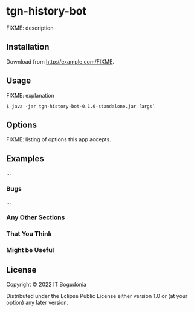 # tgn-history-bot

FIXME: description

## Installation

Download from http://example.com/FIXME.

## Usage

FIXME: explanation

    $ java -jar tgn-history-bot-0.1.0-standalone.jar [args]

## Options

FIXME: listing of options this app accepts.

## Examples

...

### Bugs

...

### Any Other Sections
### That You Think
### Might be Useful

## License

Copyright © 2022 IT Bogudonia

Distributed under the Eclipse Public License either version 1.0 or (at
your option) any later version.
